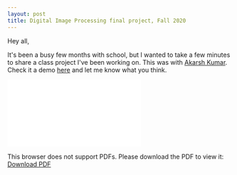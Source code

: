 ```yaml
---
layout: post
title: Digital Image Processing final project, Fall 2020
---
```


Hey all,

It's been a busy few months with school, but I wanted to take a few minutes to share a class project I've been working on. This was with [Akarsh Kumar](http://www.akarshkumar.com). Check it a demo [here](https://youtu.be/TboPF-H-13Q) and let me know what you think.

<object data="{{ site.baseurl }}/static/hardware_lottery.pdf" type="application/pdf" width="700px" height="700px">
    <embed src="{{ site.baseurl }}/static/nba-paper.pdf">
        <p>This browser does not support PDFs. Please download the PDF to view it: <a href="{{ site.baseurl }}/static/nba-paper.pdf">Download PDF</a></p>
    </embed>
</object>